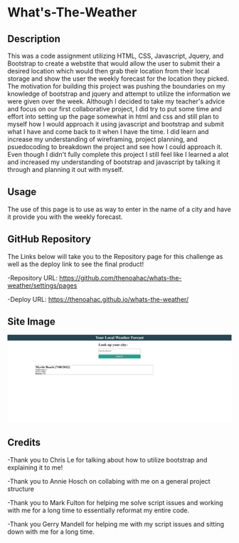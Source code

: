 # What's-The-Weather

## Description

This was a code assignment utilizing  HTML, CSS, Javascript, Jquery, and Bootstrap to create a webstite that would allow the user to submit their a desired location which would then grab their location from their local storage and show the user the weekly forecast for the location they picked.
The motivation for building this project was pushing the boundaries on my knowledge of bootstrap and jquery and attempt to utilize the information we were given over the week. Although I decided to take my teacher's advice and focus on our first collaborative project, I did try to put some time and effort into setting up the page somewhat in html and css and still plan to myself how I would approach it using javascript and bootstrap and submit what I have and come back to it when I have the time.
I did learn and increase my understanding of wireframing, project planning, and psuedocoding to breakdown the project and see how I could approach it. Even though I didn't fully complete this project I still feel like I learned a alot and increased my understanding of bootstrap and javascript by talking it through and planning it out with myself.

## Usage

The use of this page is to use as way to enter in the name of a city and have it provide you with the weekly forecast.

## GitHub Repository

The Links below will take you to the Repository page for this challenge as well as the deploy link to see the final product!

-Repository URL: https://github.com/thenoahac/whats-the-weather/settings/pages

-Deploy URL: https://thenoahac.github.io/whats-the-weather/

## Site Image

![](./assets/images/Capture.JPG)

## Credits

-Thank you to Chris Le for talking about how to utilize bootstrap and explaining it to me!

-Thank you to Annie Hosch on collabing with me on a general project structure

-Thank you to Mark Fulton for helping me solve script issues and working with me for a long time to essentially reformat my entire code.

-Thank you Gerry Mandell for helping me with my script issues and sitting down with me for a long time.